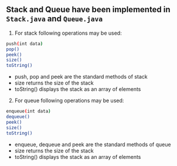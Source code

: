 Stack and Queue have been implemented in ```Stack.java``` and ```Queue.java```
----
1. For stack following operations may be used:
```bash
push(int data)
pop()
peek()
size()
toString()
```
- push, pop and peek are the standard methods of stack
- size returns the size of the stack
- toString() displays the stack as an array of elements

2. For queue following operations may be used:
```bash
enqueue(int data)
dequeue()
peek()
size()
toString()
```
- enqueue, dequeue and peek are the standard methods of queue
- size returns the size of the stack
- toString() displays the stack as an array of elements
